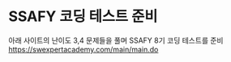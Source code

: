 # SSAFY 코딩 테스트 준비

아래 사이트의 난이도 3,4 문제들을 풀며 SSAFY 8기 코딩 테스트를 준비   
https://swexpertacademy.com/main/main.do
